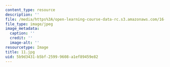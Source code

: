 ```yaml
---
content_type: resource
description: ''
file: /media/https%3A/open-learning-course-data-rc.s3.amazonaws.com/16-885j-aircraft-systems-engineering-fall-2005/5b9d3431b5bf25999608a1ef89459e82_11.jpg
file_type: image/jpeg
image_metadata:
  caption: ''
  credit: ''
  image-alt: ''
resourcetype: Image
title: 11.jpg
uid: 5b9d3431-b5bf-2599-9608-a1ef89459e82
---
```

